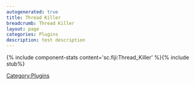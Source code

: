 ```yaml
---
autogenerated: true
title: Thread Killer
breadcrumb: Thread Killer
layout: page
categories: Plugins
description: test description
---
```


{% include component-stats content='sc.fiji:Thread\_Killer' %}{% include stub%}


[Category:Plugins](Category_Plugins "wikilink")
